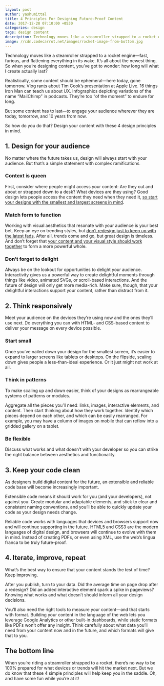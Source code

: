 ```yaml
---
layout: post
author: yashumittal
title: 4 Principles For Designing Future-Proof Content
date: 2017-12-28 07:10:00 +0530
categories: design
tags: design content
description: Technology moves like a steamroller strapped to a rocket engine—it’s all about the newest thing. So when you’re designing content, you’ve got to wonder - how long will what I create actually last?
image: //cdn.codecarrot.net/images/rocket-image-from-bottom.jpg
---
```


Technology moves like a steamroller strapped to a rocket engine—fast, furious, and flattening everything in its wake. It’s all about the newest thing. So when you’re designing content, you’ve got to wonder: how long will what I create actually last?

Realistically, some content should be ephemeral—here today, gone tomorrow. Vlog rants about Tim Cook’s presentation at Apple Live. 16 things Iron Man can teach us about UX. Infographics depicting variations of the name “MailChimp” in podcasts. They’re too “of the moment” to endure for long.

But some content has to last—to engage your audience wherever they are today, tomorrow, and 10 years from now.

So how do you do that? Design your content with these 4 design principles in mind.

## 1. Design for your audience

No matter where the future takes us, design will always start with your audience. But that’s a simple statement with complex ramifications.

### Context is queen

First, consider where people might access your content: Are they out and about or strapped down to a desk? What devices are they using? Good design lets people access the content they need when they need it, [so start your designs with the smallest and largest screens in mind](/5-ways-to-bridge-the-designer-developer-gap-on-responsive-web-projects).

### Match form to function

Working with visual aesthetics that resonate with your audience is your best bet. Keep an eye on trending styles, but [don’t redesign just to keep up with the latest fads](/9-bad-reasons-for-a-website-redesign). After all, trends come and go, but great design is timeless. And don’t forget that [your content and your visual style should work together](/why-content-comes-first) to form a more powerful whole.

### Don’t forget to delight

Always be on the lookout for opportunities to delight your audience. Interactivity gives us a powerful way to create delightful moments through things like video, animated SVGs, or scroll-based interactions. And the future of design will only get more media-rich. Make sure, though, that your delightful interactions support your content, rather than distract from it.

## 2. Think responsively

Meet your audience on the devices they’re using now and the ones they’ll use next. Do everything you can with HTML- and CSS-based content to deliver your message on every device possible.

### Start small

Once you’ve nailed down your design for the smallest screen, it’s easier to expand to larger screens like tablets or desktops. On the flipside, scaling down gives people a less-than-ideal experience. Or it just might not work at all.

### Think in patterns

To make scaling up and down easier, think of your designs as rearrangeable systems of patterns or modules.

Aggregate all the pieces you’ll need: links, images, interactive elements, and content. Then start thinking about how they work together. Identify which pieces depend on each other, and which can be easily rearranged. For example, you may have a column of images on mobile that can reflow into a gridded gallery on a tablet.

### Be flexible

Discuss what works and what doesn’t with your developer so you can strike the right balance between aesthetics and functionality.

## 3. Keep your code clean

As designers build digital content for the future, an extensible and reliable code base will become increasingly important.

Extensible code means it should work for you (and your developers), not against you. Create modular and adaptable elements, and stick to clear and consistent naming conventions, and you’ll be able to quickly update your code as your design needs change.

Reliable code works with languages that devices and browsers support now and will continue supporting in the future. HTML5 and CSS3 are the modern languages of digital design, and browsers will continue to evolve with them in mind. Instead of creating PDFs, or even using XML, use the web’s lingua franca to be truly future-proof.

## 4. Iterate, improve, repeat

What’s the best way to ensure that your content stands the test of time? Keep improving.

After you publish, turn to your data. Did the average time on page drop after a redesign? Did an added interactive element spark a spike in pageviews? Knowing what works and what doesn’t should inform all your design decisions.

You’ll also need the right tools to measure your content—and that starts with format. Building your content in the language of the web lets you leverage Google Analytics or other built-in dashboards, while static formats like PDFs won’t offer any insight. Think carefully about what data you’ll need from your content now and in the future, and which formats will give that to you.

## The bottom line

When you’re riding a steamroller strapped to a rocket, there’s no way to be 100% prepared for what devices or trends will hit the market next. But we do know that these 4 simple principles will help keep you in the saddle. Oh, and have some fun while you’re at it!
